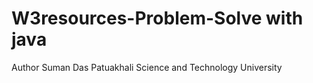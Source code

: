 ﻿# W3resources-Problem-Solve with java
 Author Suman Das
 Patuakhali Science and Technology University
